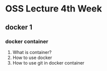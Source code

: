 # OSS Lecture 4th Week
## docker 1
### docker container
1. What is container?
2. How to use docker
3. How to use git in docker container


